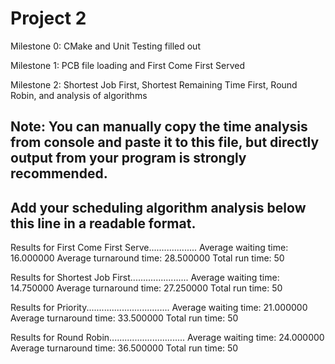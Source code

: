 # Project 2

Milestone 0: CMake and Unit Testing filled out

Milestone 1: PCB file loading and First Come First Served

Milestone 2: Shortest Job First, Shortest Remaining Time First, Round Robin, and analysis of algorithms

Note:
You can manually copy the time analysis from console and paste it to this file, but directly output from your program is strongly recommended.
---------------------------------------------------------------------------
Add your scheduling algorithm analysis below this line in a readable format.
---------------------------------------------------------------------------


Results for First Come First Serve...................
Average waiting time: 16.000000
Average turnaround time: 28.500000
Total run time: 50


Results for Shortest Job First.......................
Average waiting time: 14.750000
Average turnaround time: 27.250000
Total run time: 50


Results for Priority.................................
Average waiting time: 21.000000
Average turnaround time: 33.500000
Total run time: 50


Results for Round Robin..............................
Average waiting time: 24.000000
Average turnaround time: 36.500000
Total run time: 50


